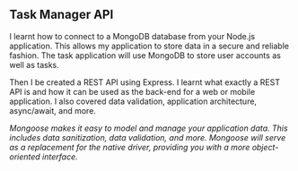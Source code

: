 ## Task Manager API

I learnt how to connect to a MongoDB database from your Node.js application. This allows my application to store data in a secure and reliable fashion. The task application will use MongoDB to store user accounts as well as tasks.

Then I be created a REST API using Express. I learnt what exactly a REST API is and how it can be used as the back-end for a web or mobile application. I also covered data validation, application architecture, async/await, and more.

*Mongoose makes it easy to model and manage your application data. This includes data sanitization, data validation, and more. Mongoose will serve as a replacement for the native driver, providing you with a more object-oriented interface.*